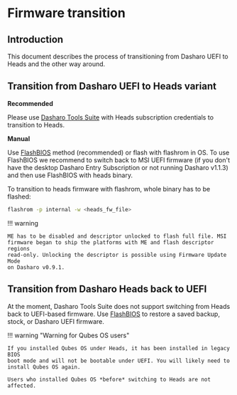 # Firmware transition

## Introduction

This document describes the process of transitioning from Dasharo UEFI to Heads
and the other way around.

## Transition from Dasharo UEFI to Heads variant

**Recommended**

Please use [Dasharo Tools Suite](../../dasharo-tools-suite/overview.md) with
Heads subscription credentials to transition to Heads.

**Manual**

Use [FlashBIOS](../../unified/msi/recovery.md#using-msi-flashbios-button)
method (recommended) or flash with flashrom in OS. To use FlashBIOS we
recommend to switch back to MSI UEFI firmware (if you don't have the desktop
Dasharo Entry Subscription or not running Dasharo v1.1.3) and then use
FlashBIOS with heads binary.

To transition to heads firmware with flashrom, whole binary has to be flashed:

```bash
flashrom -p internal -w <heads_fw_file>
```

!!! warning

    ME has to be disabled and descriptor unlocked to flash full file. MSI
    firmware began to ship the platforms with ME and flash descriptor regions
    read-only. Unlocking the descriptor is possible using Firmware Update Mode
    on Dasharo v0.9.1.

## Transition from Dasharo Heads back to UEFI

At the moment, Dasharo Tools Suite does not support switching from Heads back to
UEFI-based firmware. Use [FlashBIOS](../../unified/msi/recovery.md#using-msi-flashbios-button)
to restore a saved backup, stock, or Dasharo UEFI firmware.

!!! warning "Warning for Qubes OS users"

    If you installed Qubes OS under Heads, it has been installed in legacy BIOS
    boot mode and will not be bootable under UEFI. You will likely need to
    install Qubes OS again.

    Users who installed Qubes OS *before* switching to Heads are not affected.

